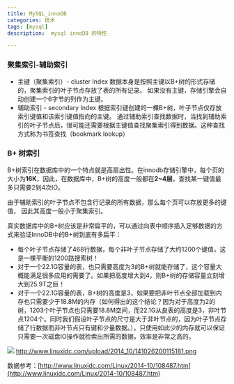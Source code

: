 ```yaml
---
title: MySQL_innoDB
categories: 技术
tags: [mysql]
description:  mysql innoDB 的特性

---
```


### 聚集索引-辅助索引
- 主键（聚集索引）- cluster Index
数据本身是按照主键以B+树的形式存储的，聚集索引的叶子节点存放了表的所有记录。
如果没有主键，存储引擎会自动创建一个6字节的列作为主键。
- 辅助索引 - secondary Index
根据索引键创建的一棵B+树，叶子节点仅存放索引键值和该索引键值指向的主键。
通过辅助索引查找数据时，当找到辅助索引的叶子节点后，很可能还需要根据主键值查找聚集索引得到数据。这种查找方式称为书签查找（bookmark lookup）

### B+ 树索引

B+树索引在数据库中的一个特点就是高扇出性。在innodb存储引擎中，每个页的大小为**16K**，因此，在数据库中，B+树的高度一般都在**2~4层**，查找某一键值最多只需要2到4次IO。

由于辅助索引的叶子节点不包含行记录的所有数据，那么每个页可以存放更多的键值，
因此其高度一般小于聚集索引。

真实数据库中的B+树应该是非常扁平的，可以通过向表中顺序插入足够数据的方式来验证InnoDB中的B+树到底有多扁平：
- 每个叶子节点存储了468行数据，每个非叶子节点存储了大约1200个键值，这是一棵平衡的1200路搜索树！
- 对于一个22.1G容量的表，也只需要高度为3的B+树就能存储了，这个容量大概能满足很多应用的需要了。如果把高度增大到4，则B+树的存储容量立刻增大到25.9T之巨！
- 对于一个22.1G容量的表，B+树的高度是3，如果要把非叶节点全部加载到内存也只需要少于18.8M的内存（如何得出的这个结论？因为对于高度为2的树，1203个叶子节点也只需要18.8M空间，而22.1G从良表的高度是3，非叶节点1204个。同时我们假设叶子节点的尺寸是大于非叶节点的，因为叶子节点存储了行数据而非叶节点只有键和少量数据。），只使用如此少的内存就可以保证只需要一次磁盘IO操作就检索出所需的数据，效率是非常之高的。

![](http://7xq67w.com1.z0.glb.clouddn.com/mysql%2Fmysql_btree.png)
http://www.linuxidc.com/upload/2014_10/141026200115181.png

数据参考：[http://www.linuxidc.com/Linux/2014-10/108487.htm](http://www.linuxidc.com/Linux/2014-10/108487.htm)